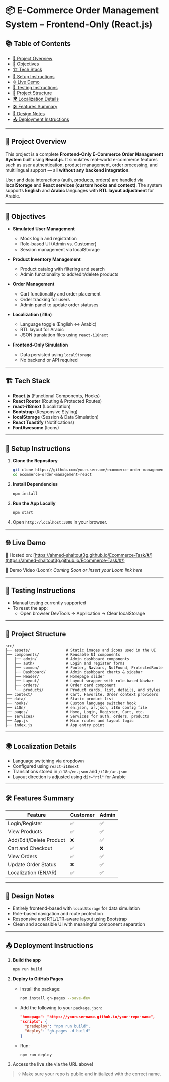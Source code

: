 # 📦 E-Commerce Order Management System – Frontend-Only (React.js)

## 📚 Table of Contents

- [📝 Project Overview](#-project-overview)
- [🎯 Objectives](#-objectives)
- [🏗️ Tech Stack](#️-tech-stack)
- [🚀 Setup Instructions](#-setup-instructions)
- [🌐 Live Demo](#-live-demo)
- [🧪 Testing Instructions](#-testing-instructions)
- [🧭 Project Structure](#-project-structure)
- [🌍 Localization Details](#-localization-details)
- [🛠 Features Summary](#-features-summary)
- [📌 Design Notes](#-design-notes)
- [📤 Deployment Instructions](#-deployment-instructions)

---

## 📝 Project Overview

This project is a complete **Frontend-Only E-Commerce Order Management System** built using **React.js**. It simulates real-world e-commerce features such as user authentication, product management, order processing, and multilingual support — all **without any backend integration**.

User and data interactions (auth, products, orders) are handled via **localStorage** and **React services (custom hooks and context)**. The system supports **English** and **Arabic** languages with **RTL layout adjustment** for Arabic.

---

## 🎯 Objectives

- **Simulated User Management**
  - Mock login and registration
  - Role-based UI (Admin vs. Customer)
  - Session management via localStorage

- **Product Inventory Management**
  - Product catalog with filtering and search
  - Admin functionality to add/edit/delete products

- **Order Management**
  - Cart functionality and order placement
  - Order tracking for users
  - Admin panel to update order statuses

- **Localization (i18n)**
  - Language toggle (English ↔ Arabic)
  - RTL layout for Arabic
  - JSON translation files using `react-i18next`

- **Frontend-Only Simulation**
  - Data persisted using `localStorage`
  - No backend or API required

---

## 🏗️ Tech Stack

- **React.js** (Functional Components, Hooks)
- **React Router** (Routing & Protected Routes)
- **react-i18next** (Localization)
- **Bootstrap** (Responsive Styling)
- **localStorage** (Session & Data Simulation)
- **React Toastify** (Notifications)
- **FontAwesome** (Icons)

---

## 🚀 Setup Instructions

1. **Clone the Repository**
   ```bash
   git clone https://github.com/yourusername/ecommerce-order-management-react.git
   cd ecommerce-order-management-react
   ```

2. **Install Dependencies**
   ```bash
   npm install
   ```

3. **Run the App Locally**
   ```bash
   npm start
   ```

4. Open `http://localhost:3000` in your browser.

---

## 🌐 Live Demo

🔗 Hosted on: [https://ahmed-shaltout3g.github.io/Ecommerce-Task/#/](https://ahmed-shaltout3g.github.io/Ecommerce-Task/#/)

🎥 Demo Video (Loom): *Coming Soon or Insert your Loom link here*

---

## 🧪 Testing Instructions

- Manual testing currently supported
- To reset the app:
  - Open browser DevTools → Application → Clear localStorage

---

## 🧭 Project Structure

```
src/
├── assets/                # Static images and icons used in the UI
├── components/            # Reusable UI components
│   ├── admin/             # Admin dashboard components
│   ├── auth/              # Login and register forms
│   ├── common/            # Footer, Navbars, NotFound, ProtectedRoute
│   ├── Dashboard/         # Admin dashboard charts & sidebar
│   ├── Header/            # Homepage slider
│   ├── Layout/            # Layout wrapper with role-based Navbar
│   ├── orders/            # Order card component
│   └── products/          # Product cards, list, details, and styles
├── context/               # Cart, Favorite, Order context providers
├── data/                  # Static product list
├── hooks/                 # Custom language switcher hook
├── i18n/                  # en.json, ar.json, i18n config file
├── pages/                 # Home, Login, Register, Cart, etc.
├── services/              # Services for auth, orders, products
├── App.js                 # Main routes and layout logic
├── index.js               # App entry point
```

---

## 🌍 Localization Details

- Language switching via dropdown
- Configured using `react-i18next`
- Translations stored in `/i18n/en.json` and `/i18n/ar.json`
- Layout direction is adjusted using `dir="rtl"` for Arabic

---

## 🛠 Features Summary

| Feature                  | Customer | Admin |
|--------------------------|----------|--------|
| Login/Register           | ✅       | ✅    |
| View Products            | ✅       | ✅    |
| Add/Edit/Delete Product  | ❌       | ✅    |
| Cart and Checkout        | ✅       | ❌    |
| View Orders              | ✅       | ✅    |
| Update Order Status      | ❌       | ✅    |
| Localization (EN/AR)     | ✅       | ✅    |

---

## 📌 Design Notes

- Entirely frontend-based with `localStorage` for data simulation
- Role-based navigation and route protection
- Responsive and RTL/LTR-aware layout using Bootstrap
- Clean and accessible UI with meaningful component separation

---

## 📤 Deployment Instructions

1. **Build the app**
   ```bash
   npm run build
   ```

2. **Deploy to GitHub Pages**
   - Install the package:
     ```bash
     npm install gh-pages --save-dev
     ```
   - Add the following to your `package.json`:
     ```json
     "homepage": "https://yourusername.github.io/your-repo-name",
     "scripts": {
       "predeploy": "npm run build",
       "deploy": "gh-pages -d build"
     }
     ```
   - Run:
     ```bash
     npm run deploy
     ```

3. Access the live site via the URL above!

> 💡 Make sure your repo is public and initialized with the correct name.
